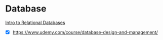 # Database

[Intro to Relational Databases](https://classroom.udacity.com/courses/ud197)
- [x] https://www.udemy.com/course/database-design-and-management/
